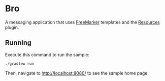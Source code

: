 # Bro

A messaging application that uses [FreeMarker](https://ktor.io/docs/freemarker.html) templates and the [Resources](https://ktor.io/docs/type-safe-routing.html) plugin.

## Running

Execute this command to run the sample:

```bash
./gradlew run
```
 
Then, navigate to [http://localhost:8080/](http://localhost:8080/) to see the sample home page.  
